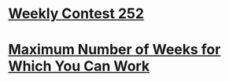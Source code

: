 # [Weekly Contest 252](https://leetcode.com/contest/weekly-contest-252/)

# [Maximum Number of Weeks for Which You Can Work](https://leetcode.com/problems/maximum-number-of-weeks-for-which-you-can-work/)

